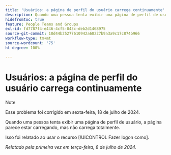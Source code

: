 ```yaml
---
title: 'Usuários: a página de perfil do usuário carrega continuamente'
description: Quando uma pessoa tenta exibir uma página de perfil de usuário, a página parece estar carregando, mas não carrega totalmente.
hidefromtoc: true
feature: People Teams and Groups
exl-id: fd7787f4-e446-4cf5-843c-deb2d1468975
source-git-commit: 18d44b25277610942a68227b9a3a9c17c874b966
workflow-type: tm+mt
source-wordcount: '75'
ht-degree: 100%

---
```


# Usuários: a página de perfil do usuário carrega continuamente

>[!NOTE]
>
>Esse problema foi corrigido em sexta-feira, 18 de julho de 2024.

Quando uma pessoa tenta exibir uma página de perfil de usuário, a página parece estar carregando, mas não carrega totalmente.

Isso foi relatado ao usar o recurso [!UICONTROL Fazer logon como].

_Relatado pela primeira vez em terça-feira, 8 de julho de 2024._
